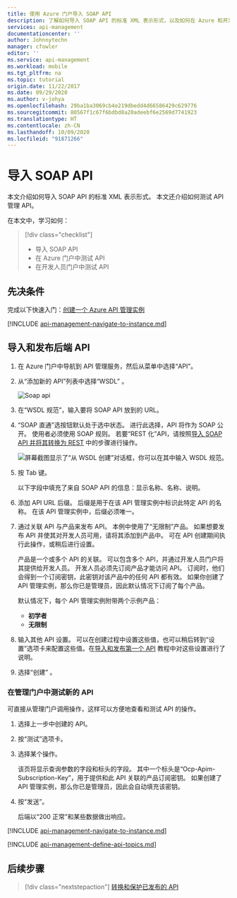 ```yaml
---
title: 使用 Azure 门户导入 SOAP API
description: 了解如何导入 SOAP API 的标准 XML 表示形式，以及如何在 Azure 和开发人员门户中测试该 API。
services: api-management
documentationcenter: ''
author: Johnnytechn
manager: cfowler
editor: ''
ms.service: api-management
ms.workload: mobile
ms.tgt_pltfrm: na
ms.topic: tutorial
origin.date: 11/22/2017
ms.date: 09/29/2020
ms.author: v-johya
ms.openlocfilehash: 29ba1ba3069cb4e219dbedd4d66586429c629776
ms.sourcegitcommit: 80567f1c67f6bdbd8a20adeebf6e2569d7741923
ms.translationtype: HT
ms.contentlocale: zh-CN
ms.lasthandoff: 10/09/2020
ms.locfileid: "91871266"
---
```

# <a name="import-soap-api"></a>导入 SOAP API

本文介绍如何导入 SOAP API 的标准 XML 表示形式。 本文还介绍如何测试 API 管理 API。

在本文中，学习如何：

> [!div class="checklist"]
> * 导入 SOAP API
> * 在 Azure 门户中测试 API
> * 在开发人员门户中测试 API

## <a name="prerequisites"></a>先决条件

完成以下快速入门：[创建一个 Azure API 管理实例](get-started-create-service-instance.md)

[!INCLUDE [api-management-navigate-to-instance.md](../../includes/api-management-navigate-to-instance.md)]

## <a name="import-and-publish-a-back-end-api"></a><a name="create-api"> </a>导入和发布后端 API

1. 在 Azure 门户中导航到 API 管理服务，然后从菜单中选择“API”。
2. 从“添加新的 API”列表中选择“WSDL” 。

    ![Soap api](./media/import-soap-api/wsdl-api.png)
3. 在“WSDL 规范”，输入要将 SOAP API 放到的 URL。
4. “SOAP 直通”选按钮默认处于选中状态。 进行此选择，API 将作为 SOAP 公开。 使用者必须使用 SOAP 规则。 若要“REST 化”API，请按照[导入 SOAP API 并将其转换为 REST](restify-soap-api.md) 中的步骤进行操作。

    ![屏幕截图显示了“从 WSDL 创建”对话框，你可以在其中输入 WSDL 规范。](./media/import-soap-api/pass-through.png)
5. 按 Tab 键。

    以下字段中填充了来自 SOAP API 的信息：显示名称、名称、说明。
6. 添加 API URL 后缀。 后缀是用于在该 API 管理实例中标识此特定 API 的名称。 在该 API 管理实例中，后缀必须唯一。
7. 通过关联 API 与产品来发布 API。 本例中使用了“无限制”产品。  如果想要发布 API 并使其对开发人员可用，请将其添加到产品中。 可在 API 创建期间执行此操作，或稍后进行设置。

    产品是一个或多个 API 的关联。 可以包含多个 API，并通过开发人员门户将其提供给开发人员。 开发人员必须先订阅产品才能访问 API。 订阅时，他们会得到一个订阅密钥，此密钥对该产品中的任何 API 都有效。 如果你创建了 API 管理实例，那么你已是管理员，因此默认情况下订阅了每个产品。

    默认情况下，每个 API 管理实例附带两个示例产品：

    * **初学者**
    * **无限制**   
8. 输入其他 API 设置。 可以在创建过程中设置这些值，也可以稍后转到“设置”选项卡来配置这些值。在[导入和发布第一个 API](import-and-publish.md#-import-and-publish-a-backend-api) 教程中对这些设置进行了说明。
9. 选择“创建” 。

### <a name="test-the-new-api-in-the-administrative-portal"></a>在管理门户中测试新的 API

可直接从管理门户调用操作，这样可以方便地查看和测试 API 的操作。  

1. 选择上一步中创建的 API。
2. 按“测试”选项卡。
3. 选择某个操作。

    该页将显示查询参数的字段和标头的字段。 其中一个标头是“Ocp-Apim-Subscription-Key”，用于提供和此 API 关联的产品订阅密钥。 如果创建了 API 管理实例，那么你已是管理员，因此会自动填充该密钥。 
1. 按“发送”。

    后端以“200 正常”和某些数据做出响应。

[!INCLUDE [api-management-navigate-to-instance.md](../../includes/api-management-append-apis.md)]

[!INCLUDE [api-management-define-api-topics.md](../../includes/api-management-define-api-topics.md)]

## <a name="next-steps"></a>后续步骤

> [!div class="nextstepaction"]
> [转换和保护已发布的 API](transform-api.md)


